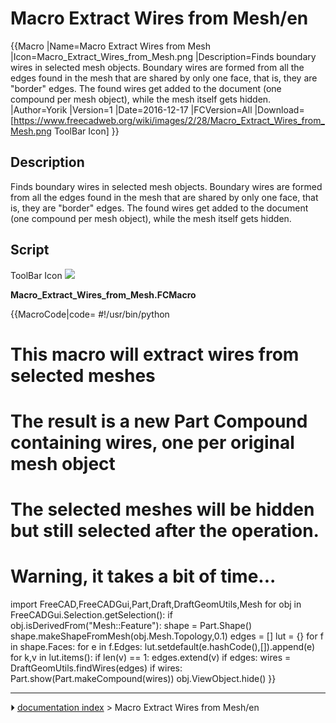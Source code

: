 # Macro Extract Wires from Mesh/en
{{Macro
|Name=Macro Extract Wires from Mesh
|Icon=Macro_Extract_Wires_from_Mesh.png
|Description=Finds boundary wires in selected mesh objects. Boundary wires are formed from all the edges found in the mesh that are shared by only one face, that is, they are "border" edges. The found wires get added to the document (one compound per mesh object), while the mesh itself gets hidden.
|Author=Yorik
|Version=1
|Date=2016-12-17
|FCVersion=All
|Download=[https://www.freecadweb.org/wiki/images/2/28/Macro_Extract_Wires_from_Mesh.png ToolBar Icon]
}}

## Description

Finds boundary wires in selected mesh objects. Boundary wires are formed from all the edges found in the mesh that are shared by only one face, that is, they are \"border\" edges. The found wires get added to the document (one compound per mesh object), while the mesh itself gets hidden.

## Script

ToolBar Icon ![](images/Macro_Extract_Wires_from_Mesh.png )

**Macro_Extract_Wires_from_Mesh.FCMacro**


{{MacroCode|code=
#!/usr/bin/python

# This macro will extract wires from selected meshes
# The result is a new Part Compound containing wires, one per original mesh object
# The selected meshes will be hidden but still selected after the operation.
# Warning, it takes a bit of time...

import FreeCAD,FreeCADGui,Part,Draft,DraftGeomUtils,Mesh
for obj in FreeCADGui.Selection.getSelection():
    if obj.isDerivedFrom("Mesh::Feature"):
        shape = Part.Shape()
        shape.makeShapeFromMesh(obj.Mesh.Topology,0.1)
        edges = []
        lut = {}
        for f in shape.Faces:
            for e in f.Edges:
                lut.setdefault(e.hashCode(),[]).append(e)
        for k,v in lut.items():
            if len(v) == 1:
                edges.extend(v)
        if edges:
            wires = DraftGeomUtils.findWires(edges)
            if wires:
                Part.show(Part.makeCompound(wires))
                obj.ViewObject.hide()
}}



---
⏵ [documentation index](../README.md) > Macro Extract Wires from Mesh/en
